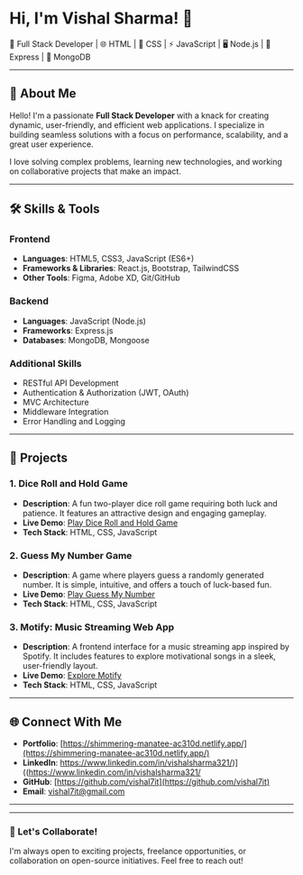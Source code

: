 # Hi, I'm Vishal Sharma! 👋

🚀 Full Stack Developer | 🌐 HTML | 🎨 CSS | ⚡ JavaScript | 🖥️ Node.js | 🔧 Express | 💾 MongoDB

---

## 🌟 About Me

Hello! I'm a passionate **Full Stack Developer** with a knack for creating dynamic, user-friendly, and efficient web applications. I specialize in building seamless solutions with a focus on performance, scalability, and a great user experience.

I love solving complex problems, learning new technologies, and working on collaborative projects that make an impact.

---

## 🛠️ Skills & Tools

### Frontend
- **Languages**: HTML5, CSS3, JavaScript (ES6+)
- **Frameworks & Libraries**: React.js, Bootstrap, TailwindCSS
- **Other Tools**: Figma, Adobe XD, Git/GitHub

### Backend
- **Languages**: JavaScript (Node.js)
- **Frameworks**: Express.js
- **Databases**: MongoDB, Mongoose

### Additional Skills
- RESTful API Development
- Authentication & Authorization (JWT, OAuth)
- MVC Architecture
- Middleware Integration
- Error Handling and Logging

---

## 🔨 Projects

### 1. **Dice Roll and Hold Game**
- **Description**: A fun two-player dice roll game requiring both luck and patience. It features an attractive design and engaging gameplay.
- **Live Demo**: [Play Dice Roll and Hold Game](https://dice-roll-mini-game.netlify.app/)
- **Tech Stack**: HTML, CSS, JavaScript

### 2. **Guess My Number Game**
- **Description**: A game where players guess a randomly generated number. It is simple, intuitive, and offers a touch of luck-based fun.
- **Live Demo**: [Play Guess My Number](https://guess-my-number-game-mini.netlify.app/)
- **Tech Stack**: HTML, CSS, JavaScript

### 3. **Motify: Music Streaming Web App**
- **Description**: A frontend interface for a music streaming app inspired by Spotify. It includes features to explore motivational songs in a sleek, user-friendly layout.
- **Live Demo**: [Explore Motify](https://strong-puffpuff-919c4d.netlify.app/)
- **Tech Stack**: HTML, CSS, JavaScript

---

## 🌐 Connect With Me

- **Portfolio**: [https://shimmering-manatee-ac310d.netlify.app/](https://shimmering-manatee-ac310d.netlify.app/)
- **LinkedIn**: https://www.linkedin.com/in/vishalsharma321/)]((https://www.linkedin.com/in/vishalsharma321/
- **GitHub**: [https://github.com/vishal7it](https://github.com/vishal7it)
- **Email**: [vishal7it@gmail.com](mailto:vishal7it@gmail.com)

---



---

### 🎯 Let's Collaborate!

I'm always open to exciting projects, freelance opportunities, or collaboration on open-source initiatives. Feel free to reach out!
